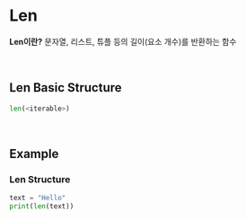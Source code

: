 # Len
**Len이란?**
문자열, 리스트, 튜플 등의 길이(요소 개수)를 반환하는 함수

<br>

## Len Basic Structure
```python
len(<iterable>)
```

<br>

## Example
### Len Structure
```python
text = "Hello"
print(len(text))
```